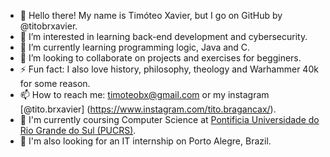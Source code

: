 - 👋 Hello there! My name is Timóteo Xavier, but I go on GitHub by @titobrxavier.
- 👀 I’m interested in learning back-end development and cybersecurity.
- 🌱 I’m currently learning programming logic, Java and C.
- 💞️ I’m looking to collaborate on projects and exercises for begginers.
- ⚡ Fun fact: I also love history, philosophy, theology and Warhammer 40k for some reason. 
- 📫 How to reach me: timoteobx@gmail.com or my instagram [@tito.brxavier] (https://www.instagram.com/tito.bragancax/).
- 🔭 I'm currently coursing Computer Science at [Pontificia Universidade do Rio Grande do Sul (PUCRS)](https://portal.pucrs.br/).
- 🤔 I'm also looking for an IT internship on Porto Alegre, Brazil. 
<!---
titobrxavier/titobrxavier is a ✨ special ✨ repository because its `README.md` (this file) appears on your GitHub profile.
You can click the Preview link to take a look at your changes.
--->
